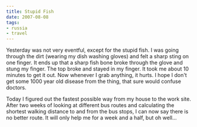 ```yaml
---
title: Stupid Fish
date: 2007-08-08
tags:
- russia
- travel
---
```

Yesterday was not very eventful, except for the stupid fish. I was going through the dirt (wearing my dish washing gloves) and felt a sharp sting on one finger. It ends up that a sharp fish bone broke through the glove and stung my finger. The top broke and stayed in my finger. It took me about 10 minutes to get it out. Now whenever I grab anything, it hurts. I hope I don't get some 1000 year old disease from the thing, that sure would confuse doctors.

Today I figured out the fastest possible way from my house to the work site. After two weeks of looking at different bus routes and calculating the shortest walking distance to and from the bus stops, I can now say there is no better route. It will only help me for a week and a half, but oh well...
